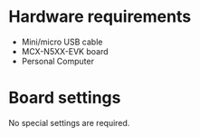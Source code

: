 Hardware requirements
===================
- Mini/micro USB cable
- MCX-N5XX-EVK board
- Personal Computer

Board settings
============
No special settings are required.